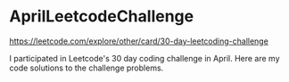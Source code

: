 # AprilLeetcodeChallenge
https://leetcode.com/explore/other/card/30-day-leetcoding-challenge

I participated in Leetcode's 30 day coding challenge in April. Here are my code solutions to the challenge problems.
